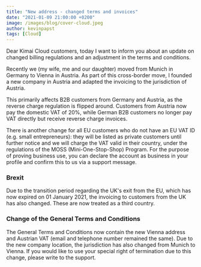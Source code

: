```yaml
---
title: "New address - changed terms and invoices"
date: "2021-01-09 21:00:00 +0200"
image: /images/blog/cover-cloud.jpeg
author: kevinpapst
tags: [Cloud]
---
```


Dear Kimai Cloud customers, today I want to inform you about an update on changed billing regulations and an adjustment in the terms and conditions.

Recently we (my wife, me and our daughter) moved from Munich in Germany to Vienna in Austria. 
As part of this cross-border move, I founded a new company in Austria and adapted the invoicing to the jurisdiction of Austria.

This primarily affects B2B customers from Germany and Austria, as the reverse charge regulation is flipped around.
Customers from Austria now pay the domestic VAT of 20%, while German B2B customers no longer pay VAT directly but receive reverse charge invoices.

There is another change for all EU customers who do not have an EU VAT ID (e.g. small entrepreneurs):
they will be listed as private customers until further notice and we will charge the VAT valid in their country, under the regulations of the MOSS (Mini-One-Stop-Shop) Program.
For the purpose of proving business use, you can declare the account as business in your profile and confirm this to us via a support message.

### Brexit

Due to the transition period regarding the UK's exit from the EU, which has now expired on 01 January 2021, the invoicing to customers from the UK has also changed.
These are now treated as a third country.

### Change of the General Terms and Conditions

The General Terms and Conditions now contain the new Vienna address and Austrian VAT (email and telephone number remained the same). 
Due to the new company location, the jurisdiction has also changed from Munich to Vienna. 
If you would like to use your special right of termination due to this change, please write to the support.

